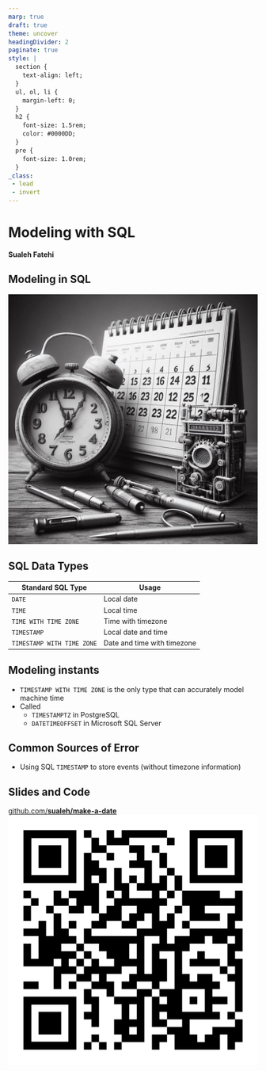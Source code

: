 ```yaml
---
marp: true
draft: true
theme: uncover
headingDivider: 2
paginate: true
style: |
  section {
    text-align: left;
  }
  ul, ol, li {
    margin-left: 0;
  }
  h2 {
    font-size: 1.5rem;
    color: #0000DD;
  }
  pre {
    font-size: 1.0rem;
  }
_class:
 - lead
 - invert
---
```


# Modeling with SQL

**Sualeh Fatehi**


## Modeling in SQL
![bg right opacity:.4](../common/calendar.jpg "Calendar")


## SQL Data Types
| Standard SQL Type | Usage |
|----------------------------|----------------------------------|
| `DATE` | Local date |
| `TIME` | Local time |
| `TIME WITH TIME ZONE` | Time with timezone |
| `TIMESTAMP` | Local date and time |
| `TIMESTAMP WITH TIME ZONE` | Date and time with timezone |


## Modeling instants
- `TIMESTAMP WITH TIME ZONE` is the only type that can accurately model machine time
- Called
  - `TIMESTAMPTZ` in PostgreSQL
  - `DATETIMEOFFSET` in Microsoft SQL Server


## Common Sources of Error
- Using SQL `TIMESTAMP` to store events (without timezone information)


## Slides and Code

[github.com/**sualeh/make-a-date**](https://github.com/sualeh/make-a-date)
![width:300](../common/qr-code.png "GitHub project")
